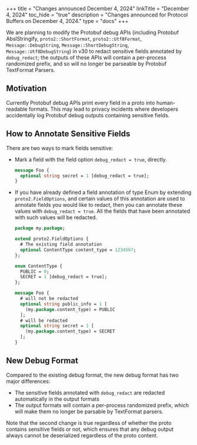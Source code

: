 +++
title = "Changes announced December 4, 2024"
linkTitle = "December 4, 2024"
toc_hide = "true"
description = "Changes announced for Protocol Buffers on December 4, 2024."
type = "docs"
+++

We are planning to modify the Protobuf debug APIs (including Protobuf
AbslStringify, `proto2::ShortFormat`, `proto2::Utf8Format`,
`Message::DebugString`, `Message::ShortDebugString`, `Message::Utf8DebugString`)
in v30 to redact sensitive fields annotated by `debug_redact`; the outputs of
these APIs will contain a per-process randomized prefix, and so will no longer
be parseable by Protobuf TextFormat Parsers.

## Motivation

Currently Protobuf debug APIs print every field in a proto into human-readable
formats. This may lead to privacy incidents where developers accidentally log
Protobuf debug outputs containing sensitive fields.

## How to Annotate Sensitive Fields

There are two ways to mark fields sensitive:

*   Mark a field with the field option `debug_redact = true`, directly.

    ```proto
    message Foo {
      optional string secret = 1 [debug_redact = true];
    }
    ```

*   If you have already defined a field annotation of type Enum by extending
    `proto2.FieldOptions`, and certain values of this annotation are used to
    annotate fields you would like to redact, then you can annotate these values
    with `debug_redact = true`. All the fields that have been annotated with
    such values will be redacted.

    ```proto
    package my.package;

    extend proto2.FieldOptions {
      # The existing field annotation
      optional ContentType content_type = 1234567;
    };

    enum ContentType {
      PUBLIC = 0;
      SECRET = 1 [debug_redact = true];
    };

    message Foo {
      # will not be redacted
      optional string public_info = 1 [
        (my.package.content_type) = PUBLIC
      ];
      # will be redacted
      optional string secret = 1 [
        (my.package.content_type) = SECRET
      ];
    }
    ```

## New Debug Format

Compared to the existing debug format, the new debug format has two major
differences:

*   The sensitive fields annotated with `debug_redact` are redacted
    automatically in the output formats
*   The output formats will contain a per-process randomized prefix, which will
    make them no longer be parsable by TextFormat parsers.

Note that the second change is true regardless of whether the proto contains
sensitive fields or not, which ensures that any debug output always cannot be
deserialized regardless of the proto content.

